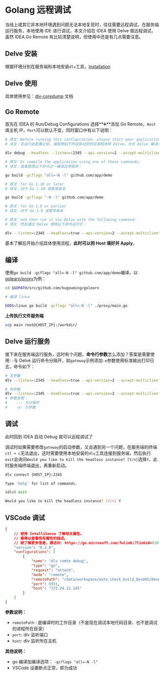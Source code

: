 # Golang 远程调试

当线上或其它非本地环境遇到问题无法本地复现时，往往需要远程调试，在服务端运行服务，本地使用 IDE 进行调试，本文介绍在 IDEA 使用 Delve 做远程调试，虽然 IDEA Go Remote 有比较清楚说明，但使用中还是有几点需要注意。

## Delve 安装

根据环境分别在服务端和本地安装`dlv`工具，[Installation](https://github.com/go-delve/delve/tree/master/Documentation/installation)

## Delve 使用

具体使用参见：[dlv-coredump](./stack/golang/debug/dlv-coredump.md) 文档

## Go Remote

首先在 IDEA 的 Run/Debug Configurations 选择**➕**添加 Go Remote，`Host`填主机 IP，`Port`可以默认不变，同时窗口中有以下说明：

```bash
# 原文：Before running this configuration, please start your application and Delve as described bellow. Allow Delve to compile your application:
# 译文：在运行此配置之前，请按照如下所述启动您的应用程序和 Delve。允许 Delve 编译您的应用程序：

dlv debug --headless --listen=:2345 --api-version=2 --accept-multiclient

# 原文：Or compile the application using one of these commands:
# 译文：或者使用以下命令之一编译应用程序：

go build -gcflags "all=-N -l" github.com/app/demo

# 原文：for Go 1.10 or later
# 译文：对于 Go 1.10 或更高版本

go build -gcflags "-N -l" github.com/app/demo

# 原文：for Go 1.9 or earlier
# 译文：对于 Go 1.9 或更早版本

# 原文：and then run it via Delve with the following command:
# 译文：然后通过 Delve 使用以下命令运行它：

dlv --listen=:2345 --headless=true --api-version=2 --accept-multiclient exec ./demo
```

基本了解后开始介绍具体使用流程，**此时可以把 Host 填好并 Apply**。

## 编译

使用`go build -gcflags "all=-N -l" github.com/app/demo`编译，以[golearn/proxy](https://github.com/kugouming/golearn/blob/main/proxy/main.go)为例：

```bash
cd $GOPATH/src/github.com/kugouming/golearn

# 编译 linux

GOOS=linux go build -gcflags "all=-N -l" ./proxy/main.go
```

**上传执行文件服务端**

```bash
scp main root@{HOST_IP}:/workdir/
```

## Delve 运行服务

接下来在服务端运行服务，这时有个问题，**命令行参数**怎么添加？答案是需要使用`--`与 Delve 运行命令分隔开，如`gateway`示例添加`-e`参数使用标准输出打印日志，命令如下：

```bash
# 无参数
dlv --listen=:2345 --headless=true --api-version=2 --accept-multiclient exec ./main

# 有参数
dlv --listen=:2345 --headless=true --api-version=2 --accept-multiclient exec ./main -- -e
# 参数说明：
#    --: 为分隔符
#    -e: 为参数
```

## 调试

此时回到 IDEA 启动 Debug 就可以远程调试了

调试时如果需要修改`gateway`的启动参数，又会遇到另一个问题，在服务端的终端`ctl + c`无法退出，这时需要使用本地安装的`dlv`工具连接到服务端，然后执行`exit`会询问`Would you like to kill the headless instance? [Y/n]`选择`Y`，此时服务端终端退出，再重新启动。

```bash
dlv connect {HOST_IP}:2345

Type 'help' for list of commands.

(dlv) exit

Would you like to kill the headless instance? [Y/n] Y
```

## VSCode 调试

```json
{
    // 使用 IntelliSense 了解相关属性。 
    // 悬停以查看现有属性的描述。
    // 欲了解更多信息，请访问: https://go.microsoft.com/fwlink/?linkid=830387
    "version": "0.2.0",
    "configurations": [
        {
            "name": "dlv romte debug",
            "type": "go",
            "request": "attach",
            "mode": "remote",
            "remotePath": "/data/workspace/auto_check_build_DevUGS/DevUGS/backend/src/haidao/backend/",
            "port": 6931,
            "host": "172.24.12.145"
        }
    ]
}
```

**参数说明：**
- `remotePath` : 是编译时的工作目录（不是现在调试本地代码目录、也不是调试的进程所在目录）
- `port`:  dlv 监听端口
- `host`:  dlv 监听所在主机

**其他说明：**
- go 编译加编译选项： `-gcflags "all=-N -l"`
- VSCode 设置断点正常，即为成功
